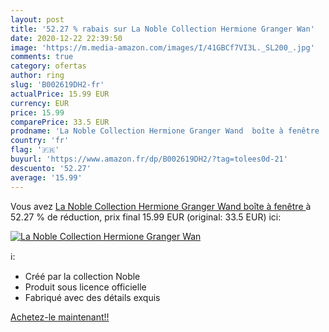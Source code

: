 ```yaml
---
layout: post
title: '52.27 % rabais sur La Noble Collection Hermione Granger Wan'
date: 2020-12-22 22:39:50
image: 'https://m.media-amazon.com/images/I/41GBCf7VI3L._SL200_.jpg'
comments: true
category: ofertas
author: ring
slug: 'B002619DH2-fr'
actualPrice: 15.99 EUR
currency: EUR
price: 15.99
comparePrice: 33.5 EUR
prodname: 'La Noble Collection Hermione Granger Wand  boîte à fenêtre '
country: 'fr'
flag: '🇫🇷'
buyurl: 'https://www.amazon.fr/dp/B002619DH2/?tag=tolees0d-21'
descuento: '52.27'
average: '15.99'
---
```


Vous avez [La Noble Collection Hermione Granger Wand  boîte à fenêtre ](https://www.amazon.fr/dp/B002619DH2/?tag=tolees0d-21)  à  52.27 % de réduction, prix final  15.99 EUR (original: 33.5 EUR) ici:

[![La Noble Collection Hermione Granger Wan](https://m.media-amazon.com/images/I/41GBCf7VI3L._SL200_.jpg)](https://www.amazon.fr/dp/B002619DH2/?tag=tolees0d-21)

ℹ️:

- Créé par la collection Noble
- Produit sous licence officielle
- Fabriqué avec des détails exquis

[Achetez-le maintenant!!](https://www.amazon.fr/dp/B002619DH2/?tag=tolees0d-21)
